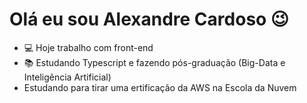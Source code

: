 # Olá eu sou Alexandre Cardoso 😉

- 💻 Hoje trabalho com front-end
- 📚 Estudando Typescript e fazendo pós-graduação (Big-Data e Inteligência Artificial)
- Estudando para tirar uma ertificação da AWS na Escola da Nuvem
  
